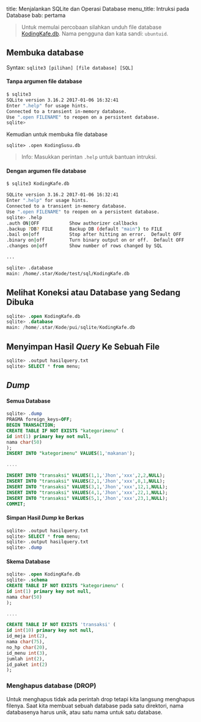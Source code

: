 title: Menjalankan SQLite dan Operasi Database
menu_title: Intruksi pada Database
bab: pertama

> Untuk memulai percobaan silahkan unduh file database [KodingKafe.db](http://sf1.hashbang.sh:8228/KodingKafe.db).
  Nama pengguna dan kata sandi: `ubuntuid`.


## Membuka database

Syntax:  `sqlite3 [pilihan] [file database] [SQL]`

#### Tanpa argumen file database

```bash
$ sqlite3 
SQLite version 3.16.2 2017-01-06 16:32:41
Enter ".help" for usage hints.
Connected to a transient in-memory database.
Use ".open FILENAME" to reopen on a persistent database.
sqlite>
```

Kemudian untuk membuka file database
```sqlite
sqlite> .open KodingSusu.db
```

> Info: Masukkan perintan `.help` untuk bantuan intruksi.

#### Dengan argumen file database

```bash
$ sqlite3 KodingKafe.db

SQLite version 3.16.2 2017-01-06 16:32:41
Enter ".help" for usage hints.
Connected to a transient in-memory database.
Use ".open FILENAME" to reopen on a persistent database.
sqlite> .help
.auth ON|OFF           Show authorizer callbacks
.backup ?DB? FILE      Backup DB (default "main") to FILE
.bail on|off           Stop after hitting an error.  Default OFF
.binary on|off         Turn binary output on or off.  Default OFF
.changes on|off        Show number of rows changed by SQL

...

sqlite> .database
main: /home/.star/Kode/test/sql/KodingKafe.db
```


## Melihat Koneksi atau Database yang Sedang Dibuka

```sql
sqlite> .open KodingKafe.db 
sqlite> .database
main: /home/.star/Kode/pui/sqlite/KodingKafe.db
```


## Menyimpan Hasil _Query_ Ke Sebuah File

```sql
sqlite> .output hasilquery.txt
sqlite> SELECT * from menu;
```


## _Dump_

#### Semua Database
```sql
sqlite> .dump
PRAGMA foreign_keys=OFF;
BEGIN TRANSACTION;
CREATE TABLE IF NOT EXISTS "kategorimenu" (
id int(1) primary key not null,
nama char(50)
);
INSERT INTO "kategorimenu" VALUES(1,'makanan');

....

INSERT INTO "transaksi" VALUES(1,1,'Jhon','xxx',2,2,NULL);
INSERT INTO "transaksi" VALUES(2,1,'Jhon','xxx',8,1,NULL);
INSERT INTO "transaksi" VALUES(3,1,'Jhon','xxx',12,1,NULL);
INSERT INTO "transaksi" VALUES(4,1,'Jhon','xxx',22,1,NULL);
INSERT INTO "transaksi" VALUES(5,1,'Jhon','xxx',23,1,NULL);
COMMIT;
```

#### Simpan Hasil _Dump_ ke Berkas
```sql
sqlite> .output hasilquery.txt
sqlite> SELECT * from menu;
sqlite> .output hasilquery.txt
sqlite> .dump
```

#### Skema Database

```sql
sqlite> .open KodingKafe.db 
sqlite> .schema
CREATE TABLE IF NOT EXISTS "kategorimenu" (
id int(1) primary key not null,
nama char(50)
);

....

CREATE TABLE IF NOT EXISTS 'transaksi' (
id int(10) primary key not null,
id_meja int(2),
nama char(75),
no_hp char(20),
id_menu int(3),
jumlah int(2),
id_paket int(2)
);
```

### Menghapus database (__DROP__)

Untuk menghapus tidak ada perintah drop tetapi kita langsung menghapus filenya.
Saat kita membuat sebuah database pada satu direktori, nama databasenya harus unik, atau satu nama untuk satu database.
